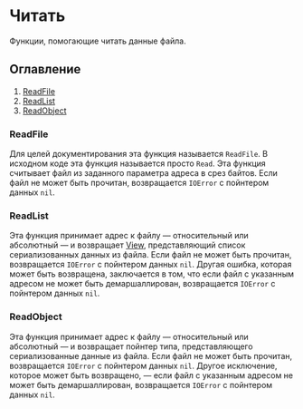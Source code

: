 # Читать
Функции, помогающие читать данные файла.

## Оглавление
1. [ReadFile](#readfile)
2. [ReadList](#readlist)
3. [ReadObject](#readobject)

### ReadFile
Для целей документирования эта функция называется `ReadFile`. В исходном коде эта функция называется просто `Read`. Эта функция считывает файл из заданного параметра адреса в срез байтов. Если файл не может быть прочитан, возвращается `IOError` с пойнтером данных `nil`.

### ReadList
Эта функция принимает адрес к файлу &mdash; относительный или абсолютный &mdash; и возвращает [View](/docs/ru-RU/collections/view.md), представляющий список сериализованных данных из файла. Если файл не может быть прочитан, возвращается `IOError` с пойнтером данных `nil`. Другая ошибка, которая может быть возвращена, заключается в том, что если файл с указанным адресом не может быть демаршаллирован, возвращается `IOError` с пойнтером данных `nil`.

### ReadObject
Эта функция принимает адрес к файлу &mdash; относительный или абсолютный &mdash; и возвращает пойнтер типа, представляющего сериализованные данные из файла. Если файл не может быть прочитан, возвращается `IOError` с пойнтером данных `nil`. Другое исключение, которое может быть возвращено, — если файл с указанным адресом не может быть демаршаллирован, возвращается `IOError` с пойнтером данных `nil`.
